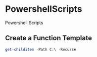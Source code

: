 # PowershellScripts
Powershell Scripts

## Create a Function Template

```PowerShell
get-childitem -Path C:\ -Recurse
```
